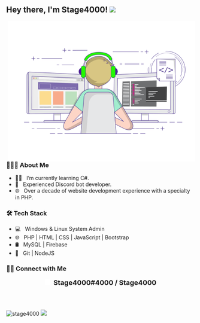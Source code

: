 <h2> Hey there, I'm Stage4000! <img src="https://github.com/souvikguria98/souvikguria98/blob/master/Hi.gif" width="25"></h2>
<img align="right" alt="GIF" src="https://raw.githubusercontent.com/devSouvik/devSouvik/master/gif3.gif" width="500"/>

<h3> 👨🏻‍💻 About Me </h3>

- 👨‍🎓 &nbsp; I’m currently learning C#.
- 🤖 &nbsp; Experienced Discord bot developer.
- 🌐 &nbsp; Over a decade of website development experience with a specialty in PHP.

<h3>🛠 Tech Stack</h3>

- 💻 &nbsp; Windows & Linux System Admin
- 🌐 &nbsp; PHP | HTML | CSS | JavaScript | Bootstrap
- 🛢 &nbsp; MySQL | Firebase 
- 🔧 &nbsp; Git | NodeJS

<h3> 🤝🏻 Connect with Me </h3>
<p align="center">
<img width=15px height=15px src=https://github.com/Stage4000/Stage4000/blob/f3486d97ce75763ee67ed7d56cc271882913554c/discord-logo-white.png> &nbsp<b><font size=4>Stage4000#4000 / Stage4000</font></b>
</p>
<br><br>

<img width="466px" src="https://github-readme-stats.vercel.app/api?username=stage4000&show_icons=true&theme=transparent&locale=en&count_private=true&hide=stars&hide_rank=true&include_all_commits=true" alt="stage4000" /> <img src="https://github-readme-stats.vercel.app/api/top-langs/?username=stage4000&theme=transparent">
